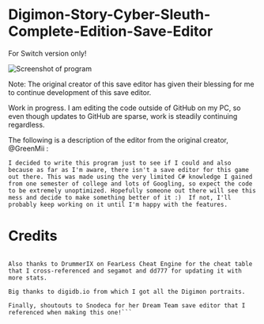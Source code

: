 # Digimon-Story-Cyber-Sleuth-Complete-Edition-Save-Editor
For Switch version only!

![Screenshot of program](Screenshot.png "Screenshot of editor")

Note: The original creator of this save editor has given their blessing for me to continue development of this save editor.

Work in progress. I am editing the code outside of GitHub on my PC, so even though updates to GitHub are sparse, work is steadily continuing regardless.

The following is a description of the editor from the original creator, @GreenMii :

```I decided to write this program just to see if I could and also because as far as I'm aware, there isn't a save editor for this game out there. This was made using the very limited C# knowledge I gained from one semester of college and lots of Googling, so expect the code to be extremely unoptimized. Hopefully someone out there will see this mess and decide to make something better of it :)  If not, I'll probably keep working on it until I'm happy with the features.```

# Credits
```Huge thanks to these folks at GBAtemp: AnalogMan for data research and awesome script, omega7 for data research, supermariorick and ukee for the Edizon script and data research.

Also thanks to DrummerIX on FearLess Cheat Engine for the cheat table that I cross-referenced and segamot and dd777 for updating it with more stats.

Big thanks to digidb.io from which I got all the Digimon portraits.

Finally, shoutouts to Snodeca for her Dream Team save editor that I referenced when making this one!```
